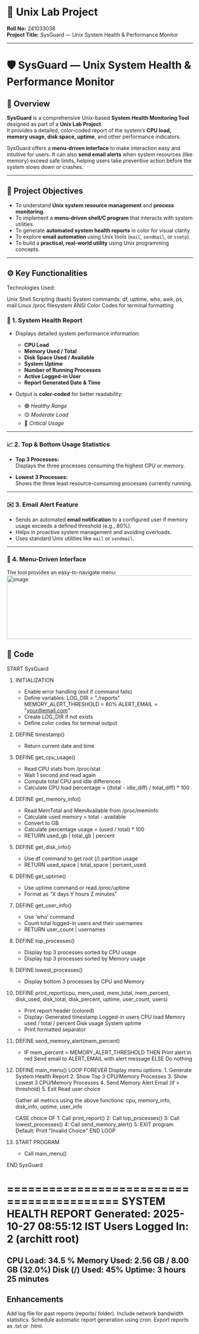 # 🧾 Unix Lab Project  
**Roll No:** 241033038  
**Project Title:** SysGuard — Unix System Health & Performance Monitor  

---

# 🛡️ SysGuard — Unix System Health & Performance Monitor

## 📖 Overview
**SysGuard** is a comprehensive Unix-based **System Health Monitoring Tool** designed as part of a **Unix Lab Project**.  
It provides a detailed, color-coded report of the system’s **CPU load, memory usage, disk space, uptime**, and other performance indicators.  

SysGuard offers a **menu-driven interface** to make interaction easy and intuitive for users. It can also **send email alerts** when system resources (like memory) exceed safe limits, helping users take preventive action before the system slows down or crashes.

---

## 🎯 Project Objectives
- To understand **Unix system resource management** and **process monitoring**.  
- To implement a **menu-driven shell/C program** that interacts with system utilities.  
- To generate **automated system health reports** in color for visual clarity.  
- To explore **email automation** using Unix tools (`mail`, `sendmail`, or `ssmtp`).  
- To build a **practical, real-world utility** using Unix programming concepts.

---

## ⚙️ Key Functionalities
Technologies Used:

Unix Shell Scripting (bash)
System commands: df, uptime, who, awk, ps, mail
Linux /proc filesystem
ANSI Color Codes for terminal formatting

### 🧩 1. System Health Report
- Displays detailed system performance information:
  - **CPU Load**
  - **Memory Used / Total**
  - **Disk Space Used / Available**
  - **System Uptime**
  - **Number of Running Processes**
  - **Active Logged-in User**
  - **Report Generated Date & Time**

- Output is **color-coded** for better readability:
  - 🟢 *Healthy Range*
  - 🟡 *Moderate Load*
  - 🔴 *Critical Usage*

---

### 📈 2. Top & Bottom Usage Statistics
- **Top 3 Processes:**  
  Displays the three processes consuming the highest CPU or memory.

- **Lowest 3 Processes:**  
  Shows the three least resource-consuming processes currently running.

---

### ✉️ 3. Email Alert Feature
- Sends an automated **email notification** to a configured user if memory usage exceeds a defined threshold (e.g., 80%).  
- Helps in proactive system management and avoiding overloads.  
- Uses standard Unix utilities like `mail` or `sendmail`.

---

### 🧭 4. Menu-Driven Interface
The tool provides an easy-to-navigate menu:
<img width="539" height="172" alt="image" src="https://github.com/user-attachments/assets/35618d6c-24c0-40e8-9e91-fa552392661f" />


## 📖 Code
START SysGuard

1. INITIALIZATION
   - Enable error handling (exit if command fails)
   - Define variables:
       LOG_DIR = "./reports"
       MEMORY_ALERT_THRESHOLD = 80%
       ALERT_EMAIL = "your@email.com"
   - Create LOG_DIR if not exists
   - Define color codes for terminal output

2. DEFINE timestamp()
   - Return current date and time

3. DEFINE get_cpu_usage()
   - Read CPU stats from /proc/stat
   - Wait 1 second and read again
   - Compute total CPU and idle differences
   - Calculate CPU load percentage = ((total - idle_diff) / total_diff) * 100

4. DEFINE get_memory_info()
   - Read MemTotal and MemAvailable from /proc/meminfo
   - Calculate used memory = total - available
   - Convert to GB
   - Calculate percentage usage = (used / total) * 100
   - RETURN used_gb | total_gb | percent

5. DEFINE get_disk_info()
   - Use df command to get root (/) partition usage
   - RETURN used_space | total_space | percent_used

6. DEFINE get_uptime()
   - Use uptime command or read /proc/uptime
   - Format as “X days Y hours Z minutes”

7. DEFINE get_user_info()
   - Use ‘who’ command
   - Count total logged-in users and their usernames
   - RETURN user_count | usernames

8. DEFINE top_processes()
   - Display top 3 processes sorted by CPU usage
   - Display top 3 processes sorted by Memory usage

9. DEFINE lowest_processes()
   - Display bottom 3 processes by CPU and Memory

10. DEFINE print_report(cpu, mem_used, mem_total, mem_percent, disk_used, disk_total, disk_percent, uptime, user_count, users)
    - Print report header (colored)
    - Display:
        Generated timestamp
        Logged-in users
        CPU load
        Memory used / total / percent
        Disk usage
        System uptime
    - Print formatted separator

11. DEFINE send_memory_alert(mem_percent)
    - IF mem_percent > MEMORY_ALERT_THRESHOLD THEN
         Print alert in red
         Send email to ALERT_EMAIL with alert message
      ELSE
         Do nothing

12. DEFINE main_menu()
    LOOP FOREVER
      Display menu options:
        1. Generate System Health Report
        2. Show Top 3 CPU/Memory Processes
        3. Show Lowest 3 CPU/Memory Processes
        4. Send Memory Alert Email (if > threshold)
        5. Exit
      Read user choice

      Gather all metrics using the above functions:
        cpu, memory_info, disk_info, uptime, user_info

      CASE choice OF
         1: Call print_report()
         2: Call top_processes()
         3: Call lowest_processes()
         4: Call send_memory_alert()
         5: EXIT program
         Default: Print "Invalid Choice"
    END LOOP

13. START PROGRAM
    - Call main_menu()

END SysGuard

==========================================
        SYSTEM HEALTH REPORT
Generated: 2025-10-27 08:55:12 IST
Users Logged In: 2 (architt root)
==========================================
CPU Load: 34.5 %
Memory Used: 2.56 GB / 8.00 GB (32.0%)
Disk (/) Used: 45%
Uptime: 3 hours 25 minutes
------------------------------------------


## Enhancements

Add log file for past reports (reports/ folder).
Include network bandwidth statistics.
Schedule automatic report generation using cron.
Export reports as .txt or .html.

